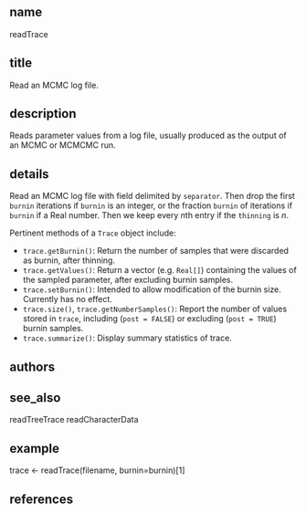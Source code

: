 ## name
readTrace
## title
Read an MCMC log file.
## description
Reads parameter values from a log file,  usually produced as the output of an MCMC or MCMCMC run.
## details

Read an MCMC log file with field delimited by `separator`.
Then drop the first `burnin` iterations if `burnin` is an integer,
or the fraction `burnin` of iterations if `burnin` if a Real number.
Then we keep every $n$th entry if the `thinning` is $n$.

Pertinent methods of a `Trace` object include:

- `trace.getBurnin()`: Return the number of samples that were discarded as burnin, after thinning.
- `trace.getValues()`: Return a vector (e.g. `Real[]`) containing the values of the sampled parameter,
  after excluding burnin samples.
- `trace.setBurnin()`: Intended to allow modification of the burnin size. Currently has no effect.
- `trace.size()`, `trace.getNumberSamples()`: Report the number of values stored in `trace`,
  including (`post = FALSE`) or excluding (`post = TRUE`) burnin samples.
- `trace.summarize()`: Display summary statistics of trace.

## authors
## see_also
readTreeTrace
readCharacterData
## example
trace <- readTrace(filename, burnin=burnin)[1]
## references
